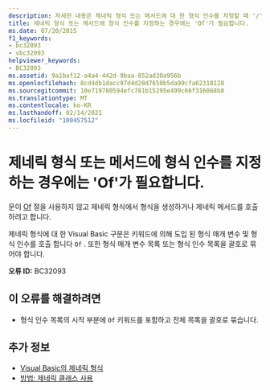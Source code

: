 ```yaml
---
description: 자세한 내용은 제네릭 형식 또는 메서드에 대 한 형식 인수를 지정할 때 '/'가 필요 합니다.
title: 제네릭 형식 또는 메서드에 형식 인수를 지정하는 경우에는 'Of'가 필요합니다.
ms.date: 07/20/2015
f1_keywords:
- bc32093
- vbc32093
helpviewer_keywords:
- BC32093
ms.assetid: 9a1baf12-a4a4-442d-9baa-852ad30a956b
ms.openlocfilehash: 8cd4db1dacc97d4d28d7650b5da99cfa62318128
ms.sourcegitcommit: 10e719780594efc781b15295e499c66f316068b8
ms.translationtype: MT
ms.contentlocale: ko-KR
ms.lasthandoff: 02/14/2021
ms.locfileid: "100457512"
---
```

# <a name="of-required-when-specifying-type-arguments-for-a-generic-type-or-method"></a>제네릭 형식 또는 메서드에 형식 인수를 지정하는 경우에는 'Of'가 필요합니다.

문이 [Of](../language-reference/statements/of-clause.md) 절을 사용하지 않고 제네릭 형식에서 형식을 생성하거나 제네릭 메서드를 호출하려고 합니다.  
  
 제네릭 형식에 대 한 Visual Basic 구문은 키워드에 의해 도입 된 형식 매개 변수 및 형식 인수를 호출 합니다 `Of` . 또한 형식 매개 변수 목록 또는 형식 인수 목록을 괄호로 묶어야 합니다.  
  
 **오류 ID:** BC32093  
  
## <a name="to-correct-this-error"></a>이 오류를 해결하려면  
  
- 형식 인수 목록의 시작 부분에 `Of` 키워드를 포함하고 전체 목록을 괄호로 묶습니다.  
  
## <a name="see-also"></a>추가 정보

- [Visual Basic의 제네릭 형식](../programming-guide/language-features/data-types/generic-types.md)
- [방법: 제네릭 클래스 사용](../programming-guide/language-features/data-types/how-to-use-a-generic-class.md)
